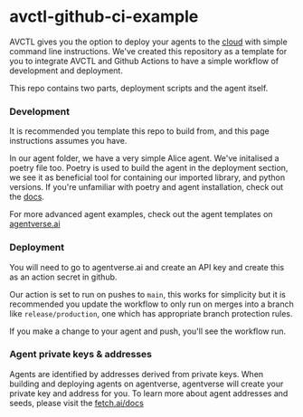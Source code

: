 # avctl-github-ci-example

AVCTL gives you the option to deploy your agents to the [cloud](https://agentverse.ai) with simple command line instructions. We've created this repository as a template for you to integrate AVCTL and Github Actions to have a simple workflow of development and deployment. 

This repo contains two parts, deployment scripts and the agent itself. 

### Development

It is recommended you template this repo to build from, and this page instructions assumes you have.

In our agent folder, we have a very simple Alice agent. We've initalised a poetry file too. Poetry is used to build the agent in the deployment section, we see it as beneficial tool for containing our imported library, and python versions. If you're unfamiliar with poetry and agent installation, check out the [docs](https://fetch.ai/docs/guides/agents/getting-started/installing-uagent).

For more advanced agent examples, check out the agent templates on [agentverse.ai](https://agentverse.ai)

### Deployment

You will need to go to agentverse.ai and create an API key and create this as an action secret in github.

Our action is set to run on pushes to `main`, this works for simplicity but it is recommended you update the workflow to only run on merges into a branch like `release/production`, one which has appropriate branch protection rules. 

If you make a change to your agent and push, you'll see the workflow run.


### Agent private keys & addresses

Agents are identified by addresses derived from private keys. When building and deploying agents on agentverse, agentverse will create your private key and address for you. To learn more about agent addresses and seeds, please visit the [fetch.ai/docs](https://fetch.ai/docs) 
